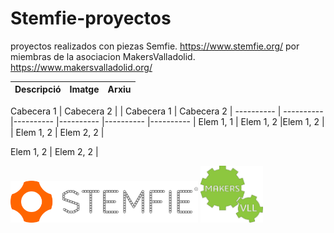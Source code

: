 # Stemfie-proyectos
 proyectos realizados con piezas Semfie. https://www.stemfie.org/
 por miembras de la asociacion MakersValladolid. https://www.makersvalladolid.org/

Descripció         | Imatge          | Arxiu         
------------- | ------------- | ------------- 




Cabecera 1 | Cabecera 2 |             | Cabecera 1 | Cabecera 2 |
 ---------- | ---------- |---------- |---------- |---------- |---------- |
Elem 1, 1  | Elem 1, 2  |Elem 1, 2  |              | Elem 1, 2  | Elem 2, 2  |

Elem 1, 2  | Elem 2, 2  |


<img src="Stemfie_Motorizado/Imagenes/LogoSTEMFIE.png" width="300" />          							<img src="Stemfie_Motorizado/Imagenes/LogoV9.jpg" width="100" /> 
